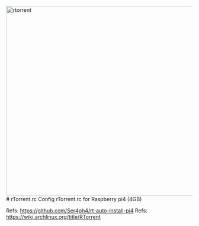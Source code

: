 <img width="2000" height="512" alt="rtorrent" src="https://github.com/user-attachments/assets/b5240776-a639-43bf-83d0-077cc9463bdf" />
# rTorrent.rc
Config rTorrent.rc for Raspberry pi4 (4GB)

Refs: https://github.com/Ser4ph4/rt-auto-install-pi4
Refs: https://wiki.archlinux.org/title/RTorrent
